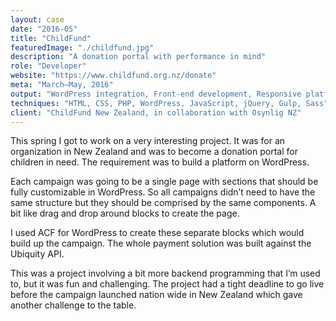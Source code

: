 ```yaml
---
layout: case
date: "2016-05"
title: "ChildFund"
featuredImage: "./childfund.jpg"
description: "A donation portal with performance in mind"
role: "Developer"
website: "https://www.childfund.org.nz/donate"
meta: "March–May, 2016"
output: "WordPress integration, Front-end development, Responsive platform"
techniques: "HTML, CSS, PHP, WordPress, JavaScript, jQuery, Gulp, Sass"
client: "ChildFund New Zealand, in collaboration with Osynlig NZ"
---
```


This spring I got to work on a very interesting project. It was for an organization in New Zealand and was to become a donation portal for children in need. The requirement was to build a platform on WordPress.

Each campaign was going to be a single page with sections that should be fully customizable in WordPress. So all campaigns didn’t need to have the same structure but they should be comprised by the same components. A bit like drag and drop around blocks to create the page.

I used ACF for WordPress to create these separate blocks which would build up the campaign. The whole payment solution was built against the Ubiquity API.

This was a project involving a bit more backend programming that I’m used to, but it was fun and challenging. The project had a tight deadline to go live before the campaign launched nation wide in New Zealand which gave another challenge to the table.
